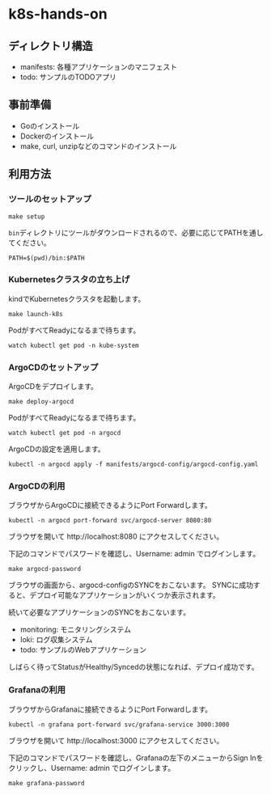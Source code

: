 # k8s-hands-on

## ディレクトリ構造

- manifests: 各種アプリケーションのマニフェスト
- todo: サンプルのTODOアプリ

## 事前準備

- Goのインストール
- Dockerのインストール
- make, curl, unzipなどのコマンドのインストール

## 利用方法

### ツールのセットアップ

```console
make setup
```

`bin`ディレクトリにツールがダウンロードされるので、必要に応じてPATHを通してください。

```console
PATH=$(pwd)/bin:$PATH
```

### Kubernetesクラスタの立ち上げ

kindでKubernetesクラスタを起動します。

```console
make launch-k8s
```

PodがすべてReadyになるまで待ちます。

```console
watch kubectl get pod -n kube-system
```

### ArgoCDのセットアップ

ArgoCDをデプロイします。

```console
make deploy-argocd
```

PodがすべてReadyになるまで待ちます。

```console
watch kubectl get pod -n argocd
```

ArgoCDの設定を適用します。

```console
kubectl -n argocd apply -f manifests/argocd-config/argocd-config.yaml
```

### ArgoCDの利用

ブラウザからArgoCDに接続できるようにPort Forwardします。

```console
kubectl -n argocd port-forward svc/argocd-server 8080:80
```

ブラウザを開いて http://localhost:8080 にアクセスしてください。

下記のコマンドでパスワードを確認し、Username: admin でログインします。

```console
make argocd-password
```

ブラウザの画面から、argocd-configのSYNCをおこないます。
SYNCに成功すると、デプロイ可能なアプリケーションがいくつか表示されます。

続いて必要なアプリケーションのSYNCをおこないます。

- monitoring: モニタリングシステム
- loki: ログ収集システム
- todo: サンプルのWebアプリケーション
  
しばらく待ってStatusがHealthy/Syncedの状態になれば、デプロイ成功です。

### Grafanaの利用

ブラウザからGrafanaに接続できるようにPort Forwardします。

```console
kubectl -n grafana port-forward svc/grafana-service 3000:3000
```

ブラウザを開いて http://localhost:3000 にアクセスしてください。

下記のコマンドでパスワードを確認し、Grafanaの左下のメニューからSign Inをクリックし、Username: admin でログインします。

```console
make grafana-password
```
